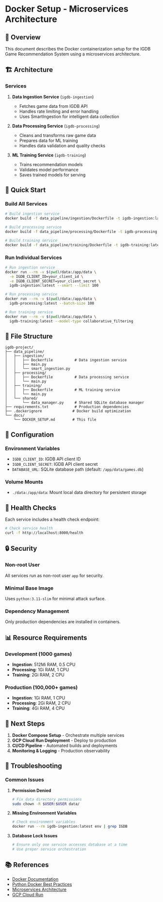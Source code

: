 # Docker Setup - Microservices Architecture

## 🐳 **Overview**

This document describes the Docker containerization setup for the IGDB Game Recommendation System using a microservices architecture.

## 🏗️ **Architecture**

### **Services**
1. **Data Ingestion Service** (`igdb-ingestion`)
   - Fetches game data from IGDB API
   - Handles rate limiting and error handling
   - Uses SmartIngestion for intelligent data collection

2. **Data Processing Service** (`igdb-processing`)
   - Cleans and transforms raw game data
   - Prepares data for ML training
   - Handles data validation and quality checks

3. **ML Training Service** (`igdb-training`)
   - Trains recommendation models
   - Validates model performance
   - Saves trained models for serving

## 🚀 **Quick Start**

### **Build All Services**
```bash
# Build ingestion service
docker build -f data_pipeline/ingestion/Dockerfile -t igdb-ingestion:latest .

# Build processing service
docker build -f data_pipeline/processing/Dockerfile -t igdb-processing:latest .

# Build training service
docker build -f data_pipeline/training/Dockerfile -t igdb-training:latest .
```

### **Run Individual Services**
```bash
# Run ingestion service
docker run --rm -v $(pwd)/data:/app/data \
  -e IGDB_CLIENT_ID=your_client_id \
  -e IGDB_CLIENT_SECRET=your_client_secret \
  igdb-ingestion:latest --smart --limit 100

# Run processing service
docker run --rm -v $(pwd)/data:/app/data \
  igdb-processing:latest --batch-size 100

# Run training service
docker run --rm -v $(pwd)/data:/app/data \
  igdb-training:latest --model-type collaborative_filtering
```

## 📁 **File Structure**

```
igdb-project/
├── data_pipeline/
│   ├── ingestion/
│   │   ├── Dockerfile          # Data ingestion service
│   │   ├── main.py
│   │   └── smart_ingestion.py
│   ├── processing/
│   │   ├── Dockerfile          # Data processing service
│   │   └── main.py
│   ├── training/
│   │   ├── Dockerfile          # ML training service
│   │   └── main.py
│   └── shared/
│       └── data_manager.py     # Shared SQLite database manager
├── requirements.txt            # Production dependencies
├── .dockerignore              # Docker build optimization
└── docs/
    └── DOCKER_SETUP.md        # This file
```

## 🔧 **Configuration**

### **Environment Variables**
- `IGDB_CLIENT_ID`: IGDB API client ID
- `IGDB_CLIENT_SECRET`: IGDB API client secret
- `DATABASE_URL`: SQLite database path (default: `/app/data/games.db`)

### **Volume Mounts**
- `./data:/app/data`: Mount local data directory for persistent storage

## 🏥 **Health Checks**

Each service includes a health check endpoint:
```bash
# Check service health
curl -f http://localhost:8000/health
```

## 🔒 **Security**

### **Non-root User**
All services run as non-root user `app` for security.

### **Minimal Base Image**
Uses `python:3.11-slim` for minimal attack surface.

### **Dependency Management**
Only production dependencies are installed in containers.

## 📊 **Resource Requirements**

### **Development (1000 games)**
- **Ingestion**: 512Mi RAM, 0.5 CPU
- **Processing**: 1Gi RAM, 1 CPU
- **Training**: 2Gi RAM, 2 CPU

### **Production (100,000+ games)**
- **Ingestion**: 1Gi RAM, 1 CPU
- **Processing**: 2Gi RAM, 2 CPU
- **Training**: 4Gi RAM, 4 CPU

## 🚀 **Next Steps**

1. **Docker Compose Setup** - Orchestrate multiple services
2. **GCP Cloud Run Deployment** - Deploy to production
3. **CI/CD Pipeline** - Automated builds and deployments
4. **Monitoring & Logging** - Production observability

## 🐛 **Troubleshooting**

### **Common Issues**

1. **Permission Denied**
   ```bash
   # Fix data directory permissions
   sudo chown -R $USER:$USER data/
   ```

2. **Missing Environment Variables**
   ```bash
   # Check environment variables
   docker run --rm igdb-ingestion:latest env | grep IGDB
   ```

3. **Database Lock Issues**
   ```bash
   # Ensure only one service accesses database at a time
   # Use proper service orchestration
   ```

## 📚 **References**

- [Docker Documentation](https://docs.docker.com/)
- [Python Docker Best Practices](https://pythonspeed.com/docker/)
- [Microservices Architecture](https://microservices.io/)
- [GCP Cloud Run](https://cloud.google.com/run)
